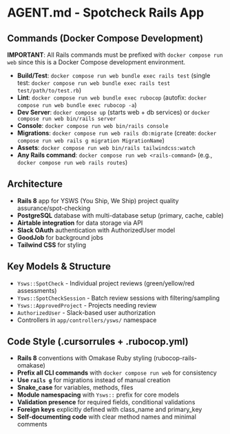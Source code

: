 # AGENT.md - Spotcheck Rails App

## Commands (Docker Compose Development)
**IMPORTANT**: All Rails commands must be prefixed with `docker compose run web` since this is a Docker Compose development environment.

- **Build/Test**: `docker compose run web bundle exec rails test` (single test: `docker compose run web bundle exec rails test test/path/to/test.rb`)
- **Lint**: `docker compose run web bundle exec rubocop` (autofix: `docker compose run web bundle exec rubocop -a`)
- **Dev Server**: `docker compose up` (starts web + db services) or `docker compose run web bin/rails server`
- **Console**: `docker compose run web bin/rails console`
- **Migrations**: `docker compose run web rails db:migrate` (create: `docker compose run web rails g migration MigrationName`)
- **Assets**: `docker compose run web bin/rails tailwindcss:watch`
- **Any Rails command**: `docker compose run web <rails-command>` (e.g., `docker compose run web rails routes`)

## Architecture
- **Rails 8** app for YSWS (You Ship, We Ship) project quality assurance/spot-checking
- **PostgreSQL** database with multi-database setup (primary, cache, cable)
- **Airtable integration** for data storage via API
- **Slack OAuth** authentication with AuthorizedUser model
- **GoodJob** for background jobs
- **Tailwind CSS** for styling

## Key Models & Structure
- `Ysws::SpotCheck` - Individual project reviews (green/yellow/red assessments)
- `Ysws::SpotCheckSession` - Batch review sessions with filtering/sampling
- `Ysws::ApprovedProject` - Projects needing review
- `AuthorizedUser` - Slack-based user authorization
- Controllers in `app/controllers/ysws/` namespace

## Code Style (.cursorrules + .rubocop.yml)
- **Rails 8** conventions with Omakase Ruby styling (rubocop-rails-omakase)
- **Prefix all CLI commands** with `docker compose run web` for consistency
- **Use `rails g`** for migrations instead of manual creation
- **Snake_case** for variables, methods, files
- **Module namespacing** with `Ysws::` prefix for core models
- **Validation presence** for required fields, conditional validations
- **Foreign keys** explicitly defined with class_name and primary_key
- **Self-documenting code** with clear method names and minimal comments
